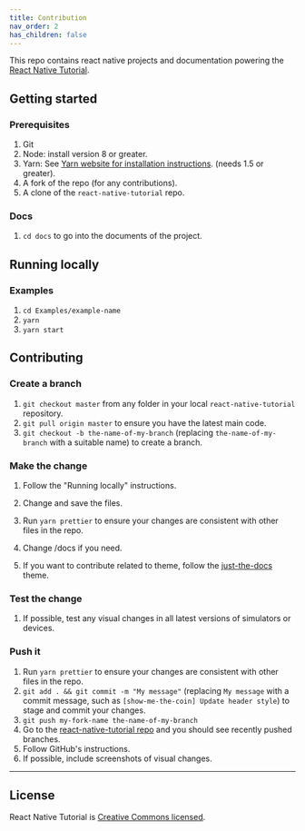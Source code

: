 ```yaml
---
title: Contribution
nav_order: 2
has_children: false
---
```


This repo contains react native projects and documentation powering the [React Native Tutorial](https://jeffgukang.github.io/react-native-tutorial/).

## Getting started

### Prerequisites

1.  Git
1.  Node: install version 8 or greater.
1.  Yarn: See [Yarn website for installation instructions](https://yarnpkg.com/lang/en/docs/install/). (needs 1.5 or greater).
1.  A fork of the repo (for any contributions).
1.  A clone of the `react-native-tutorial` repo.

### Docs

1.  `cd docs` to go into the documents of the project.

## Running locally

### Examples

1. `cd Examples/example-name`
1. `yarn`
1. `yarn start`

## Contributing

### Create a branch

1.  `git checkout master` from any folder in your local `react-native-tutorial` repository.
1.  `git pull origin master` to ensure you have the latest main code.
1.  `git checkout -b the-name-of-my-branch` (replacing `the-name-of-my-branch` with a suitable name) to create a branch.

### Make the change

1.  Follow the "Running locally" instructions.
1.  Change and save the files.
1.  Run `yarn prettier` to ensure your changes are consistent with other files in the repo.
1.  Change /docs if you need.

1.  If you want to contribute related to theme, follow the [just-the-docs](https://pmarsceill.github.io/just-the-docs/) theme. 

### Test the change

1.  If possible, test any visual changes in all latest versions of simulators or devices.

### Push it

1.  Run `yarn prettier` to ensure your changes are consistent with other files in the repo.
1.  `git add . && git commit -m "My message"` (replacing `My message` with a commit message, such as `[show-me-the-coin] Update header style`) to stage and commit your changes.
1.  `git push my-fork-name the-name-of-my-branch`
1.  Go to the [react-native-tutorial repo](https://github.com/jeffgukang/react-native-tutorial) and you should see recently pushed branches.
1.  Follow GitHub's instructions.
1.  If possible, include screenshots of visual changes.

---

## License

React Native Tutorial is [Creative Commons licensed](./LICENSE).

